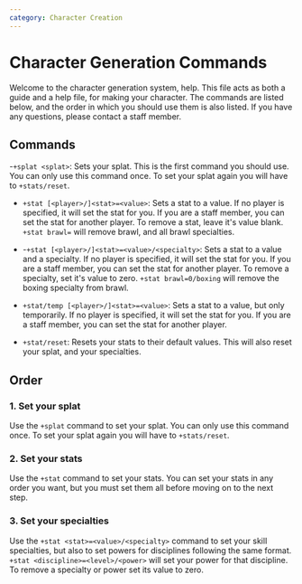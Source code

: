 ```yaml
---
category: Character Creation
---
```

# Character Generation Commands

Welcome to the character generation system, help. This file acts as both a guide
and a help file, for making your character. The commands are listed below, and
the order in which you should use them is also listed. If you have any
questions, please contact a staff member.

## Commands

-`+splat <splat>`: Sets your splat. This is the first command you should use.
You can only use this command once. To set your splat again you will have to
`+stats/reset`.

- `+stat [<player>/]<stat>=<value>`: Sets a stat to a value. If no player is
  specified, it will set the stat for you. If you are a staff member, you can
  set the stat for another player. To remove a stat, leave it's value blank.
  `+stat brawl=` will remove brawl, and all brawl specialties.

- -`+stat [<player>/]<stat>=<value>/<specialty>`: Sets a stat to a value and a
  specialty. If no player is specified, it will set the stat for you. If you are
  a staff member, you can set the stat for another player. To remove a
  specialty, set it's value to zero. `+stat brawl=0/boxing` will remove the
  boxing specialty from brawl.

- `+stat/temp [<player>/]<stat>=<value>`: Sets a stat to a value, but only
  temporarily. If no player is specified, it will set the stat for you. If you
  are a staff member, you can set the stat for another player.

- `+stat/reset`: Resets your stats to their default values. This will also reset
  your splat, and your specialties.

## Order

### 1. Set your splat

Use the `+splat` command to set your splat. You can only use this command once.
To set your splat again you will have to `+stats/reset`.

### 2. Set your stats

Use the `+stat` command to set your stats. You can set your stats in any order
you want, but you must set them all before moving on to the next step.

### 3. Set your specialties

Use the `+stat <stat>=<value>/<specialty>` command to set your skill
specialties, but also to set powers for disciplines following the same format.
`+stat <discipline>=<level>/<power>` will set your power for that discipline. To
remove a specialty or power set its value to zero.
